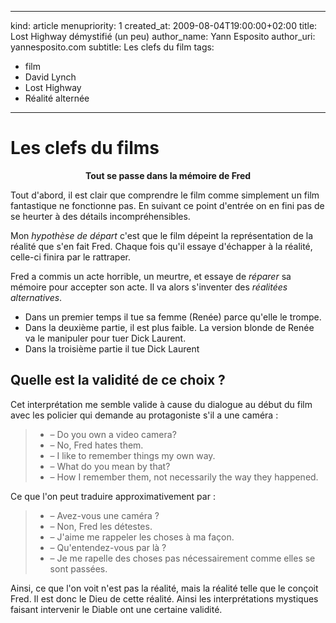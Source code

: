 -----
kind: article
menupriority: 1
created_at: 2009-08-04T19:00:00+02:00
title: Lost Highway démystifié (un peu) 
author_name: Yann Esposito
author_uri: yannesposito.com
subtitle: Les clefs du film
tags:
  - film
  - David Lynch
  - Lost Highway
  - Réalité alternée

-----

# Les clefs du films

<div class="encadre" style="text-align: center">
        <strong>
            Tout se passe dans la mémoire de Fred
        </strong>
</div>


Tout d'abord, il est clair que comprendre le film comme simplement un film fantastique ne fonctionne pas. En suivant ce point d'entrée on en fini pas de se heurter à des détails incompréhensibles.




Mon *hypothèse de départ* c'est que le film dépeint la représentation de la réalité que s'en fait Fred.
Chaque fois qu'il essaye d'échapper à la réalité, celle-ci finira par le rattraper.




Fred a commis un acte horrible, un meurtre, et essaye de *réparer* sa mémoire pour accepter son acte. Il va alors s'inventer des *réalitées alternatives*.



  - Dans un premier temps il tue sa femme (Renée) parce qu'elle le trompe.
  - Dans la deuxième partie, il est plus faible. La version blonde de Renée va le manipuler pour tuer Dick Laurent.
  - Dans la troisième partie il tue Dick Laurent

## Quelle est la validité de ce choix ?


Cet interprétation me semble valide à cause du dialogue au début du film avec les policier qui demande au protagoniste s'il a une caméra :



> - &ndash; Do you own a video camera?
> - &ndash; No, Fred hates them.
> - &ndash; I like to remember things my own way.
> - &ndash; What do you mean by that?
> - &ndash; How I remember them, not necessarily the way they happened.

Ce que l'on peut traduire approximativement par :

> - &ndash; Avez-vous une caméra ?
> - &ndash; Non, Fred les détestes.
> - &ndash; J'aime me rappeler les choses à ma façon.
> - &ndash; Qu'entendez-vous par là ?
> - &ndash; Je me rapelle des choses pas nécessairement comme elles se sont passées.

Ainsi, ce que l'on voit n'est pas la réalité, mais la réalité telle que le conçoit Fred. Il est donc le Dieu de cette réalité. Ainsi les interprétations mystiques faisant intervenir le Diable ont une certaine validité.
